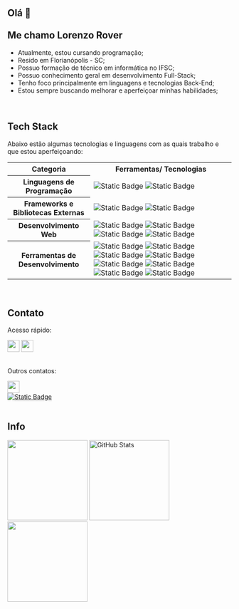 ## Olá 👋 <br><br> Me chamo Lorenzo Rover

- Atualmente, estou cursando programação;
- Resido em Florianópolis - SC;
- Possuo formação de técnico em informática no IFSC;
- Possuo conhecimento geral em desenvolvimento Full-Stack;
- Tenho foco principalmente em linguagens e tecnologias Back-End;
- Estou sempre buscando melhorar e aperfeiçoar minhas habilidades;

<br>

## Tech Stack

Abaixo estão algumas tecnologias e linguagens com as quais trabalho e que estou aperfeiçoando:

<div>
  <table>
    <tr>
      <th>Categoria</th>
      <th>Ferramentas/ Tecnologias</th>
    </tr>
    <tr>
      <th>Linguagens de Programação</th>
      <td>
        <img alt="Static Badge" src="https://img.shields.io/badge/Java-black">
        <img alt="Static Badge" src="https://img.shields.io/badge/SQL-black">
      </td>
    </tr>
    <tr>
      <th>Frameworks e Bibliotecas Externas</th>
      <td>
        <img alt="Static Badge" src="https://img.shields.io/badge/Spring%20Framework-black?logo=spring">
        <img alt="Static Badge" src="https://img.shields.io/badge/Gson-black?style=flat-square">
      </td>
    </tr>
    <tr>
      <th>Desenvolvimento Web</th>
      <td>
        <img alt="Static Badge" src="https://img.shields.io/badge/HTML-black?logo=html5">
        <img alt="Static Badge" src="https://img.shields.io/badge/CSS-black?logo=css3&logoColor=%231572B6">
        <img alt="Static Badge" src="https://img.shields.io/badge/JavaScript-black?logo=javascript">
        <img alt="Static Badge" src="https://img.shields.io/badge/JSON-black?logo=json&logoColor=%23f7b500">
      </td>
    </tr>
    <tr>
      <th>Ferramentas de Desenvolvimento</th>
      <td>
        <img alt="Static Badge" src="https://img.shields.io/badge/VS%20Code-black">
        <img alt="Static Badge" src="https://img.shields.io/badge/IntelliJ%20IDEA-black?logo=intellijidea&logoColor=black&labelColor=white">
        <img alt="Static Badge" src="https://img.shields.io/badge/Eclipse%20IDE-black?logo=eclipseide&logoColor=%232C2255">
        <img alt="Static Badge" src="https://img.shields.io/badge/Git-black?logo=git">
        <img alt="Static Badge" src="https://img.shields.io/badge/GitHub-black?logo=github">
        <img alt="Static Badge" src="https://img.shields.io/badge/MySQL-black?logo=mysql&labelColor=white">
        <img alt="Static Badge" src="https://img.shields.io/badge/PostgreSQL-black?logo=postgresql&labelColor=white">
        <img alt="Static Badge" src="https://img.shields.io/badge/Swagger-black?logo=swagger&logoColor=%2385EA2D">
      </td>
    </tr>
  </table>
</div>

<br>

## Contato

<div>
<p>Acesso rápido:</p>
<a href = "https://www.linkedin.com/in/lorenzo-rover" target="_blank"><img height="27em" loading="lazy" src="https://img.shields.io/badge/linkedin-%230A66C2?style=for-the-badge&logo=linkedin&logoColor=white" target="_blank"></a>
<a href = "mailto:lorenzo.rover66@gmail.com"><img height="27em" loading="lazy" src="https://img.shields.io/badge/gmail-%23EA4335?style=for-the-badge&logo=gmail&logoColor=white" target="_blank"></a>
<br><br>

<p>Outros contatos:</p>
<img height="27em" loading="lazy" src="https://img.shields.io/badge/user%3A%20Rakard-grey?style=flat-square&logo=discord&logoColor=white&label=Discord&labelColor=%235865F2"><br>
<a href="https://lorenzorover.github.io/portfolio/"><img alt="Static Badge" src="https://img.shields.io/badge/portfolio-black?style=for-the-badge"></a>

</div>

<br>

## Info

<div>
  <img height="180em" src="https://github-readme-stats.vercel.app/api/top-langs/?username=lorenzorover&layout=compact&langs_count=7&theme=blue-green"/>
  <img height="180em" src="https://github-readme-stats.vercel.app/api?username=lorenzorover&show_icons=true&theme=blue-green" alt="GitHub Stats">
  <img height="180em" src="https://github-readme-streak-stats.herokuapp.com/?user=lorenzorover&theme=blue-green"/>
</div>

<!--
O ícone JavaScript foi retirado do site Simple Icons, licenciado sob a MIT License.
-->
